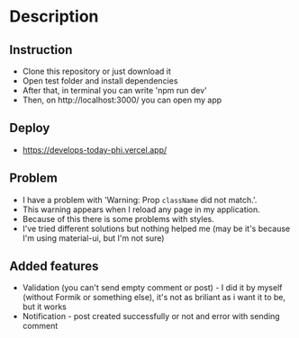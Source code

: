 # Description

## Instruction
* Clone this repository or just download it
* Open test folder and install dependencies
* After that, in terminal you can write 'npm run dev'
* Then, on http://localhost:3000/ you can open my app

## Deploy
* https://develops-today-phi.vercel.app/

## Problem
* I have a problem with 'Warning: Prop `className` did not match.'.
* This warning appears when I reload any page in my application.
* Because of this there is some problems with styles.
* I've tried different solutions but nothing helped me (may be it's because I'm using material-ui, but I'm not sure)

## Added features
* Validation (you can't send empty comment or post) - I did it by myself (without Formik or something else), it's not as briliant as i want it to be, but it works
* Notification - post created successfully or not and error with sending comment
